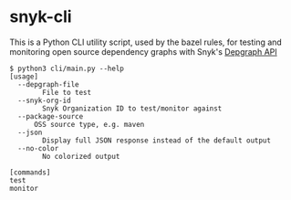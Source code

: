 # snyk-cli
This is a Python CLI utility script, used by the bazel rules, for testing and monitoring open source dependency graphs with Snyk's [Depgraph API](https://snyk.docs.apiary.io/#reference/test/dep-graph)

```
$ python3 cli/main.py --help
[usage]
  --depgraph-file
    	File to test
  --snyk-org-id
    	Snyk Organization ID to test/monitor against
  --package-source
      OSS source type, e.g. maven
  --json
    	Display full JSON response instead of the default output
  --no-color
    	No colorized output
      
[commands]
test
monitor
```
